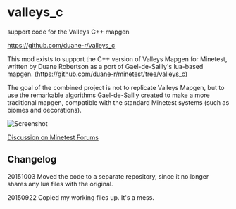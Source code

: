 # valleys_c
support code for the Valleys C++ mapgen

https://github.com/duane-r/valleys_c

This mod exists to support the C++ version of Valleys Mapgen for
Minetest, written by Duane Robertson as a port of Gael-de-Sailly's
lua-based mapgen. (https://github.com/duane-r/minetest/tree/valleys_c)

The goal of the combined project is not to replicate Valleys Mapgen,
but to use the remarkable algorithms Gael-de-Sailly created to make
a more traditional mapgen, compatible with the standard Minetest
systems (such as biomes and decorations).

![Screenshot](http://duanerobertson.com/img/c-demo-14.jpg)

[Discussion on Minetest Forums](https://forum.minetest.net/viewtopic.php?f=9&t=11430)

## Changelog
20151003 Moved the code to a separate repository, since it no longer
          shares any lua files with the original.

20150922 Copied my working files up. It's a mess.
